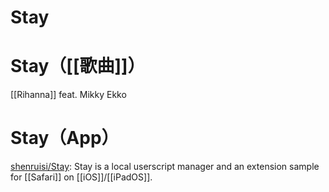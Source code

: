 # Stay




# Stay（[[歌曲]]）

[[Rihanna]] feat. Mikky Ekko


# Stay（App）

[shenruisi/Stay](https://github.com/shenruisi/Stay): Stay is a local userscript manager and an extension sample for [[Safari]] on [[iOS]]/[[iPadOS]].








